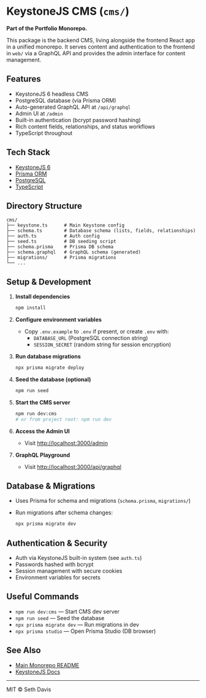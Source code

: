 # KeystoneJS CMS (`cms/`)

**Part of the Portfolio Monorepo.**

This package is the backend CMS, living alongside the frontend React app in a unified monorepo. It serves content and authentication to the frontend in `web/` via a GraphQL API and provides the admin interface for content management.

## Features

-   KeystoneJS 6 headless CMS
-   PostgreSQL database (via Prisma ORM)
-   Auto-generated GraphQL API at `/api/graphql`
-   Admin UI at `/admin`
-   Built-in authentication (bcrypt password hashing)
-   Rich content fields, relationships, and status workflows
-   TypeScript throughout

## Tech Stack

-   [KeystoneJS 6](https://keystonejs.io/)
-   [Prisma ORM](https://www.prisma.io/)
-   [PostgreSQL](https://www.postgresql.org/)
-   [TypeScript](https://www.typescriptlang.org/)

## Directory Structure

```text
cms/
├── keystone.ts      # Main Keystone config
├── schema.ts        # Database schema (lists, fields, relationships)
├── auth.ts          # Auth config
├── seed.ts          # DB seeding script
├── schema.prisma    # Prisma DB schema
├── schema.graphql   # GraphQL schema (generated)
├── migrations/      # Prisma migrations
└── ...
```

## Setup & Development

1. **Install dependencies**

    ```sh
    npm install
    ```

2. **Configure environment variables**

    - Copy `.env.example` to `.env` if present, or create `.env` with:
        - `DATABASE_URL` (PostgreSQL connection string)
        - `SESSION_SECRET` (random string for session encryption)

3. **Run database migrations**

    ```sh
    npx prisma migrate deploy
    ```

4. **Seed the database (optional)**

    ```sh
    npm run seed
    ```

5. **Start the CMS server**

    ```sh
    npm run dev:cms
    # or from project root: npm run dev
    ```

6. **Access the Admin UI**

    - Visit [http://localhost:3000/admin](http://localhost:3000/admin)

7. **GraphQL Playground**

    - Visit [http://localhost:3000/api/graphql](http://localhost:3000/api/graphql)

## Database & Migrations

-   Uses Prisma for schema and migrations (`schema.prisma`, `migrations/`)
-   Run migrations after schema changes:

    ```sh
    npx prisma migrate dev
    ```

## Authentication & Security

-   Auth via KeystoneJS built-in system (see `auth.ts`)
-   Passwords hashed with bcrypt
-   Session management with secure cookies
-   Environment variables for secrets

## Useful Commands

-   `npm run dev:cms` — Start CMS dev server
-   `npm run seed` — Seed the database
-   `npx prisma migrate dev` — Run migrations in dev
-   `npx prisma studio` — Open Prisma Studio (DB browser)

## See Also

-   [Main Monorepo README](../README.md)
-   [KeystoneJS Docs](https://keystonejs.io/docs)

---

MIT © Seth Davis
